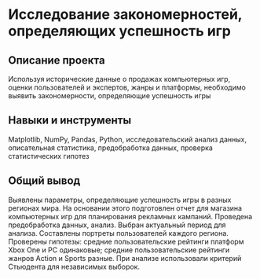 # Исследование закономерностей, определяющих успешность игр
## Описание проекта
Используя исторические данные о продажах компьютерных игр, оценки пользователей и экспертов, жанры и платформы, необходимо выявить закономерности, определяющие успешность игры 

## Навыки и инструменты
Matplotlib, NumPy, Pandas, Python, исследовательский анализ данных, описательная статистика, предобработка данных, проверка статистических гипотез

## Общий вывод
Выявлены параметры, определяющие успешность игры в разных регионах мира. На
основании этого подготовлен отчет для магазина компьютерных игр для планирования
рекламных кампаний. Проведена предобработка данных, анализ. Выбран актуальный
период для анализа. Составлены портреты пользователей каждого региона. Проверены
гипотезы: средние пользовательские рейтинги платформ Xbox One и PC одинаковые;
средние пользовательские рейтинги жанров Action и Sports разные. При анализе использовали критерий Стьюдента для независимых выборок.
